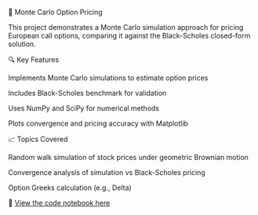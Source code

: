 🧮 Monte Carlo Option Pricing

This project demonstrates a Monte Carlo simulation approach for pricing European call options, comparing it against the Black-Scholes closed-form solution.

🔍 Key Features

Implements Monte Carlo simulations to estimate option prices

Includes Black-Scholes benchmark for validation

Uses NumPy and SciPy for numerical methods

Plots convergence and pricing accuracy with Matplotlib

📈 Topics Covered

Random walk simulation of stock prices under geometric Brownian motion

Convergence analysis of simulation vs Black-Scholes pricing

Option Greeks calculation (e.g., Delta)

📄 [View the code notebook here](./Monte%20Carlo%20Option%20Pricing.ipynb)
